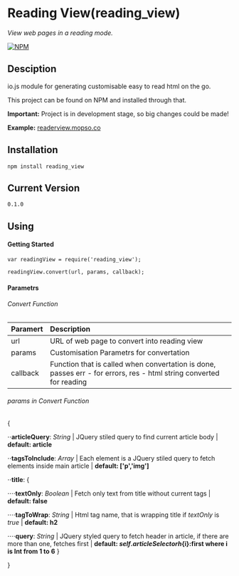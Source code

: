 # Reading View(reading_view)
_View web pages in a reading mode._

[![NPM](https://nodei.co/npm/reading_view.png)](https://nodei.co/npm/reading_view/)

## Desciption 

io.js module for generating customisable easy to read html on the go. 

This project can be found on NPM and installed through that. 

**Important:** Project is in development stage, so big changes could be made!

**Example:** [readerview.mopso.co](http://readerview.mopso.co/demo/index)

## Installation

`npm install reading_view`

## Current Version

`0.1.0`

## Using 

#### Getting Started
```
var readingView = require('reading_view');

readingView.convert(url, params, callback);
```

#### Parametrs 
###### Convert Function
|Paramert|Description|
|:-------|:-------|
|url     |URL of web page to convert into reading view|
|params  |Customisation Parametrs for convertation    |
|callback|Function that is called when convertation is done, passes err - for errors, res - html string converted for reading|
###### params in Convert Function 
{

  ⋅⋅**articleQuery**: _String_ | JQuery stiled query to find current article body | **default: article**
  
  ⋅⋅**tagsToInclude**: _Array_ | Each element is a JQuery stiled query to fetch elements inside main article | **default: ['p','img']**
  
  ⋅⋅**title**: {
  
  ⋅⋅⋅⋅**textOnly**: _Boolean_ | Fetch only text from title without current tags | **default: false**
  
  ⋅⋅⋅⋅**tagToWrap**: _String_ | Html tag name, that is wrapping title if *textOnly* is *true* | **default: h2**

  ⋅⋅⋅⋅**query**: _String_ | JQuery styled query to fetch header in article, if there are more than one, fetches first | **default: ${self.articleSelector} h${i}:first where i is Int from 1 to 6**
  }

}

